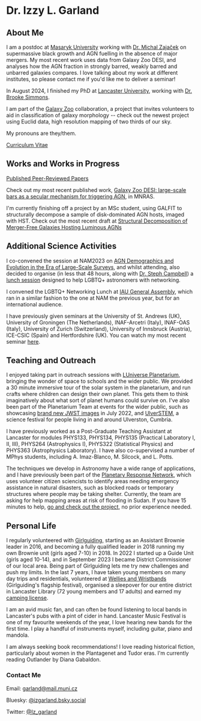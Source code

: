 # Dr. Izzy L. Garland

## About Me
I am a postdoc at [Masaryk University](https://hea.physics.muni.cz/team/izzy_garland) working with [Dr. Michal Zajaček](https://hea.physics.muni.cz/team/michal_zajacek) on supermassive black growth and AGN fuelling in the absence of major mergers. My most recent work uses data from Galaxy Zoo DESI, and analyses how the AGN fraction in strongly barred, weakly barred and unbarred galaxies compares. I love talking about my work at different institutes, so please contact me if you'd like me to deliver a seminar!

In August 2024, I finished my PhD at [Lancaster University](https://www.lancaster.ac.uk/physics/about-us/people/isobelle-garland), working with [Dr. Brooke Simmons](https://www.lancaster.ac.uk/physics/about-us/people/brooke-simmons).

I am part of the [Galaxy Zoo](https://www.zooniverse.org/projects/zookeeper/galaxy-zoo/) collaboration, a project that invites volunteers to aid in classification of galaxy morphology -- check out the newest project using Euclid data, high resolution mapping of two thirds of our sky.

My pronouns are they/them.

[Curriculum Vitae](Curriculum_Vitae.pdf)

## Works and Works in Progress
[Published Peer-Reviewed Papers](https://ui.adsabs.harvard.edu/search/q=orcid%3A0000-0002-3887-6433&sort=date+desc)

Check out my most recent published work, [Galaxy Zoo DESI: large-scale bars as a secular mechanism for triggering AGN](https://watermark.silverchair.com/stae1620.pdf?token=AQECAHi208BE49Ooan9kkhW_Ercy7Dm3ZL_9Cf3qfKAc485ysgAAA1YwggNSBgkqhkiG9w0BBwagggNDMIIDPwIBADCCAzgGCSqGSIb3DQEHATAeBglghkgBZQMEAS4wEQQMQA5KeqoyunivrZWGAgEQgIIDCY_hBLpMtEI5NyDUJCqZ-DNsP2osoTmCopOW3WPNhz1SZBJwf9o17GyP5qdpS8ii-tG7_BnB9diok-8NIhRjg5OeHaT-ehXy5cSzrvCkLT2EX-6pVD6VGB-65br7JFu8ONJUOZ0yVNgVARrBxWHh36jEw-T6jZscz77mfPmvUh1hGisJ1pihMGtXqiuKK95peRSuJ2iCnyeXUVT9kov25aNjCww15sPSd-Q4CqymujUOcnBLAUoPMqKUSOWjwx1YpeJZej_BS95q016zdSAla7JZmfS5gLVqMDyHTj_d2Iw_a1aTY12hyVKwzLOaLXOkn8BMRBEHKfW17iTcAUe6t9cHL-o8u5g7Rx_E_kVS2KF2IbpLtOdxXEzSEmMGZLKUG0m9-fAm0d4XhEEPfDZ9Ciq8s81jblqiAT7SiYLGmSn9iUUp8Rh_An1r6nfWdRmhCUC8Gpsfe7pcwPbzu__rIQ1AR7gEUMF-vYieCjkAxQsmyg1etJflvn8_X19JgjLIacDYeWa9KpVyd87AkolfR7zgB0aCbg3LGY2ldhw-VkyrFVPKNw4LeQQfRn9MT2spJhpS6_IsDQ2V7JSv4mu1Wqi0MQti7Uyqjrj7E0XlQw-iiPMYDxvNj5cn8-1hW_v5dfhAhOVUtiwHiX1vOaaRq__64ekrXGVp4YKDvmnumbXT8rzkjbLP4sbjOb8I41H2fwAOhRZpto_DB2_tQwgwrCOChhNLeRJGAueZWQzcSlSxZlugwIYpKaf3XTkyaPFn7vxyn2k2uRmMl2NarEvhrZydtE1NgpJsdfIeedcm7N6WzgAUVYCA6x01sjCtq44VQw14xXoELfQdooLh0dpcpGObIqwuqWLUM7oakVl9xEtoX6nl7D5Z4XlqGTBoiPYdeZt0TplD52fQzYUi_LUD76CIXjD_rCdB3OvBHvemOzlAMKXxRyqc_YNh3tfwcaIEJNMp6RpSnOwb90-8HMcKmtJqV-0_6ZVpdu00XfI7AaMcNhOrvCYbY5jFquomX2OnA9GPAOLXmJIpdQ), in MNRAS.

I'm currently finishing off a project by an MSc student, using GALFIT to structurally decompose a sample of disk-dominated AGN hosts, imaged with HST. Check out the most recent draft at [Structural Decomposition of Merger-Free Galaxies Hosting Luminous AGNs](GALFIT_bulgeless_AGN.pdf)

## Additional Science Activities
I co-convened the session at NAM2023 on [AGN Demographics and Evolution in the Era of Large-Scale Surveys](https://nam2023.org/science/parallel-sessions/details/2/15), and whilst attending, also decided to organise (in less that 48 hours, along with [Dr. Steph Campbell](https://astrostephcampbell.wordpress.com/)) a [lunch session](https://nam2023.org/science/block-schedule-dpcalendar/csl-lunch-session-lgbtq-networking-lunch) designed to help LGBTQ+ astronomers with networking.

I convened the LGBTQ+ Networking Lunch at [IAU General Assembly](https://astronomy2024.org/), which ran in a similar fashion to the one at NAM the previous year, but for an international audience.

I have previously given seminars at the University of St. Andrews (UK), University of Groningen (The Netherlands), INAF-Arcetri (Italy), INAF-OAS (Italy), University of Zurich (Switzerland), University of Innsbruck (Austria), ICE-CSIC (Spain) and Hertfordshire (UK). You can watch my most recent seminar [here](https://www.youtube.com/watch?v=qUVwc3ehZhE).

## Teaching and Outreach
I enjoyed taking part in outreach sessions with [LUniverse Planetarium](https://www.lancaster.ac.uk/physics/outreach/planetarium/), bringing the wonder of space to schools and the wider public. We provided a 30 minute immersive tour of the solar system in the planetarium, and run crafts where children can design their own planet. This gets them to think imaginatively about what sort of planet humans could survive on. I've also been part of the Planetarium Team at events for the wider public, such as showcasing [brand new JWST images](https://www.lancaster.ac.uk/news/lancaster-university-chosen-to-showcase-first-ever-colour-images-of-early-universe-in-morecambe) in July 2022, and [UlverSTEM](https://fesp.org.uk/ulverstem/), a science festival for people living in and around Ulverston, Cumbria.

I have previously worked as a Post-Graduate Teaching Assistant at Lancaster for modules PHYS133, PHYS134, PHYS135 (Practical Laboratory I, II, III), PHYS264 (Astrophysics I), PHYS322 (Statistical Physics) and PHYS363 (Astrophysics Laboratory). I have also co-supervised a number of MPhys students, including A. Imaz-Blanco, M. Silcock, and L. Potts.

The techniques we develop in Astronomy have a wide range of applications, and I have previously been part of the [Planetary Response Network](https://www.crowd4sat.org/planetary-response), which uses volunteer citizen sciencists to identify areas needing emergency assistance in natural disasters, such as blocked roads or temporary structures where people may be taking shelter. Currently, the team are asking for help mapping areas at risk of flooding in Sudan. If you have 15 minutes to help, [go and check out the project](https://www.zooniverse.org/projects/alicemead/sudan-road-access-logistics-cluster), no prior experience needed.

## Personal Life
I regularly volunteered with [Girlguiding](https://www.girlguiding.org.uk/), starting as an Assistant Brownie leader in 2016, and becoming a fully qualified leader in 2018 running my own Brownie unit (girls aged 7-10) in 2018. In 2022 I started up a Guide Unit (girls aged 10-14), and in September 2023 I became District Commissioner of our local area. Being part of Girlguiding lets me try new challenges and push my limits. In the last 7 years, I have taken young members on many day trips and residentials, volunteered at [Wellies and Wristbands](https://www.girlguiding.org.uk/what-we-do/events-and-opportunities/regular-girlguiding-events/wellies-and-wristbands/) (Girlguiding's flagship festival), organised a sleepover for our entire district in Lancaster Library (72 young members and 17 adults) and earned my [camping license](https://www.girlguiding.org.uk/making-guiding-happen/learning-and-development/training-for-travel-and-residentials/going-away-with-scheme/).

I am an avid music fan, and can often be found listening to local bands in Lancaster's pubs with a pint of cider in hand. Lancaster Music Festival is one of my favourite weekends of the year, I love hearing new bands for the first time. I play a handful of instruments myself, including guitar, piano and mandola.

I am always seeking book recommendations! I love reading historical fiction, particularly about women in the Plantagenet and Tudor eras. I'm currently reading Outlander by Diana Gabaldon.

### Contact Me
Email: garland@mail.muni.cz

Bluesky: [@izgarland.bsky.social](https://bsky.app/profile/izgarland.bsky.social)

Twitter: [@Iz_garland](https://twitter.com/Iz_garland/)

<!--### Markdown

Markdown is a lightweight and easy-to-use syntax for styling your writing. It includes conventions for

```markdown
Syntax highlighted code block

# Header 1
## Header 2
### Header 3

- Bulleted
- List

1. Numbered
2. List

**Bold** and _Italic_ and `Code` text

[Link](url) and ![Image](src)
```

For more details see [Basic writing and formatting syntax](https://docs.github.com/en/github/writing-on-github/getting-started-with-writing-and-formatting-on-github/basic-writing-and-formatting-syntax).

### Jekyll Themes

Your Pages site will use the layout and styles from the Jekyll theme you have selected in your [repository settings](https://github.com/iz-garland/iz-garland.github.io/settings/pages). The name of this theme is saved in the Jekyll `_config.yml` configuration file.-->


